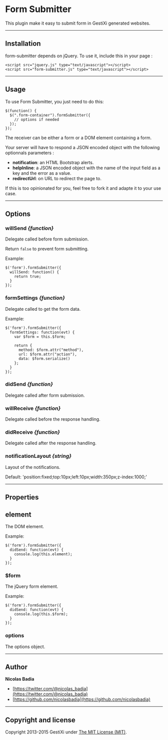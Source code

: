 Form Submitter
==============

This plugin make it easy to submit form in GestiXi generated websites.


------

## Installation

form-submitter depends on jQuery. To use it, include this in your page :

    <script src="jquery.js" type="text/javascript"></script>
    <script src="form-submitter.js" type="text/javascript"></script>


------

## Usage

To use Form Submitter, you just need to do this:

    $(function() {
      $(".form-container").formSubmitter({
        // options if needed
      });
    });

The receiver can be either a form or a DOM element containing a form.

Your server will have to respond a JSON encoded object with the following optionnals parameters :

- **notification**: an HTML Bootstrap alerts.
- **helpInline**: a JSON encoded object with the name of the input field as a key and the error as a value.
- **redirectUrl**: on URL to redirect the page to.

If this is too opinionated for you, feel free to fork it and adapte it to your use case.

------

## Options


### willSend *{function}*

Delegate called before form submission.

Return `false` to prevent form submitting.

Example:

    $('form').formSubmitter({ 
      willSend: function() {
        return true;
      }
    });


### formSettings *{function}*

Delegate called to get the form data.

Example:

    $('form').formSubmitter({ 
      formSettings: function(evt) {
        var $form = this.$form;

        return {
          method: $form.attr("method"),
          url: $form.attr("action"), 
          data: $form.serialize()
        };
      }
    });


### didSend *{function}*

Delegate called after form submission.


### willReceive *{function}*

Delegate called before the response handling.


### didReceive *{function}*

Delegate called after the response handling.


### notificationLayout *{string}*

Layout of the notifications.

Default: 'position:fixed;top:10px;left:10px;width:350px;z-index:1000;'


------

## Properties


## element

The DOM element.

Example:

    $('form').formSubmitter({ 
      didSend: function(evt) {
        console.log(this.element);
      }
    });


### $form

The jQuery form element.

Example:

    $('form').formSubmitter({ 
      didSend: function(evt) {
        console.log(this.$form);
      }
    });


### options

The options object.



------

## Author

**Nicolas Badia**

+ [https://twitter.com/@nicolas_badia](https://twitter.com/@nicolas_badia)
+ [https://github.com/nicolasbadia](https://github.com/nicolasbadia)

------

## Copyright and license

Copyright 2013-2015 GestiXi under [The MIT License (MIT)](LICENSE).
